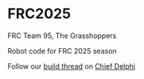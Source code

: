 # FRC2025
FRC Team 95, The Grasshoppers 

Robot code for FRC 2025 season

Follow our [build thread](https://www.chiefdelphi.com/t/frc-95-the-grasshoppers-2025-build-thread/478192/93) on [Chief Delphi](https://www.chiefdelphi.com/)

